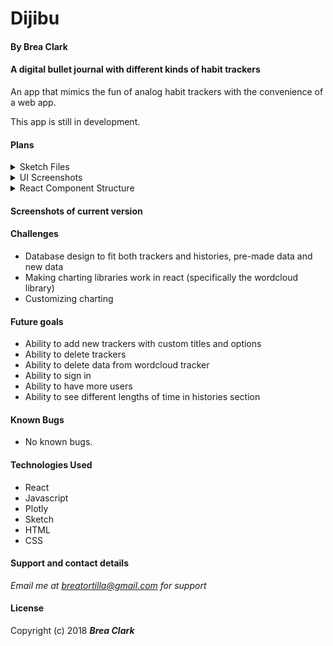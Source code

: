 # Dijibu

#### By **Brea Clark**

#### A digital bullet journal with different kinds of habit trackers

An app that mimics the fun of analog habit trackers with the convenience of a web app.

This app is still in development.

#### Plans

<details>
<summary>Sketch Files</summary>
<img width="400" src="https://raw.githubusercontent.com/breaclark/dijibu/master/Screen%20Shot%202018-06-13%20at%202.21.04%20PM.png">
</details>

<details>
<summary>UI Screenshots</summary>
<p>
<img src="https://raw.githubusercontent.com/breaclark/dijibu/master/Screen%20Shot%202018-06-21%20at%208.24.51%20AM.png" width="250">
<img src="https://raw.githubusercontent.com/breaclark/dijibu/master/Screen%20Shot%202018-06-21%20at%208.24.17%20AM.png" width="250">
<img src="https://raw.githubusercontent.com/breaclark/dijibu/master/Screen%20Shot%202018-06-21%20at%208.24.03%20AM.png" width="250">
</p>
<p>
<img src="https://raw.githubusercontent.com/breaclark/dijibu/master/Screen%20Shot%202018-06-21%20at%208.24.32%20AM.png" width="400">
<img src="https://raw.githubusercontent.com/breaclark/dijibu/master/Screen%20Shot%202018-06-21%20at%208.24.41%20AM.png" width="400">
</p>
</details>

<details>
<summary>React Component Structure</summary> Plan
<img src="https://raw.githubusercontent.com/breaclark/dijibu/master/React_Component_Structure.jpg">
</details>

#### Screenshots of current version



#### Challenges
* Database design to fit both trackers and histories, pre-made data and new data
* Making charting libraries work in react (specifically the wordcloud library)
* Customizing charting

#### Future goals
* Ability to add new trackers with custom titles and options
* Ability to delete trackers
* Ability to delete data from wordcloud tracker
* Ability to sign in
* Ability to have more users
* Ability to see different lengths of time in histories section

#### Known Bugs
* No known bugs.

#### Technologies Used
* React
* Javascript
* Plotly
* Sketch
* HTML
* CSS

#### Support and contact details
_Email me at breatortilla@gmail.com for support_

#### License
Copyright (c) 2018 **_Brea Clark_**
